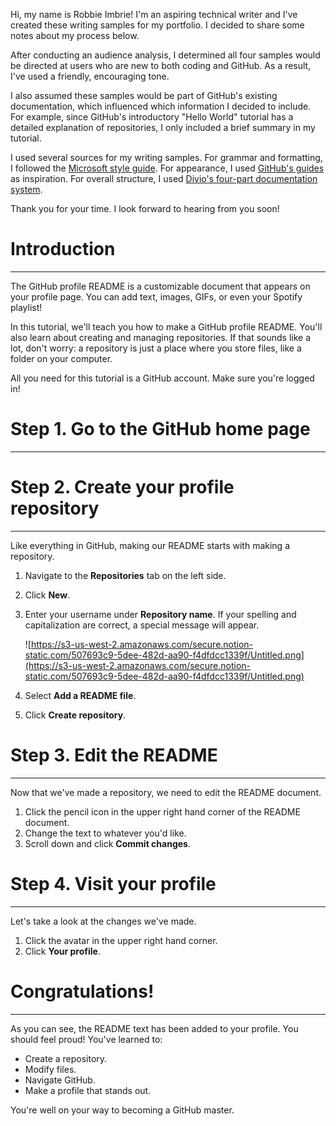 Hi, my name is Robbie Imbrie! I'm an aspiring technical writer and I've created these writing samples for my portfolio. I decided to share some notes about my process below.

After conducting an audience analysis, I determined all four samples would be directed at users who are new to both coding and GitHub. As a result, I've used a friendly, encouraging tone.

I also assumed these samples would be part of GitHub's existing documentation, which influenced which information I decided to include. For example, since GitHub's introductory "Hello World" tutorial has a detailed explanation of repositories, I only included a brief summary in my tutorial.

I used several sources for my writing samples. For grammar and formatting, I followed the [Microsoft style guide](https://docs.microsoft.com/en-us/style-guide/welcome/). For appearance, I used [GitHub's guides](https://guides.github.com/activities/hello-world/) as inspiration. For overall structure, I used [Divio's four-part documentation system](https://documentation.divio.com/structure/).

Thank you for your time. I look forward to hearing from you soon!

# Introduction

---

The GitHub profile README is a customizable document that appears on your profile page. You can add text, images, GIFs, or even your Spotify playlist!

In this tutorial, we'll teach you how to make a GitHub profile README. You'll also learn about creating and managing repositories. If that sounds like a lot, don't worry: a repository is just a place where you store files, like a folder on your computer.

All you need for this tutorial is a GitHub account. Make sure you're logged in!

# Step 1. Go to the GitHub home page

---

# Step 2. Create your profile repository

---

Like everything in GitHub, making our README starts with making a repository. 

1. Navigate to the **Repositories** tab on the left side.
2. Click **New**.
3. Enter your username under **Repository name**. If your spelling and capitalization are correct, a special message will appear. 

    ![https://s3-us-west-2.amazonaws.com/secure.notion-static.com/507693c9-5dee-482d-aa90-f4dfdcc1339f/Untitled.png](https://s3-us-west-2.amazonaws.com/secure.notion-static.com/507693c9-5dee-482d-aa90-f4dfdcc1339f/Untitled.png)

4. Select **Add a README file**.
5. Click **Create repository**.

# Step 3. Edit the README

---

Now that we've made a repository, we need to edit the README document.

1. Click the pencil icon in the upper right hand corner of the README document.
2. Change the text to whatever you'd like.
3. Scroll down and click **Commit changes**.

# Step 4. Visit your profile

---

Let's take a look at the changes we've made.

1. Click the avatar in the upper right hand corner.
2. Click **Your profile**.

# Congratulations!

---

As you can see, the README text has been added to your profile. You should feel proud! You've learned to:

- Create a repository.
- Modify files.
- Navigate GitHub.
- Make a profile that stands out.

You're well on your way to becoming a GitHub master.
